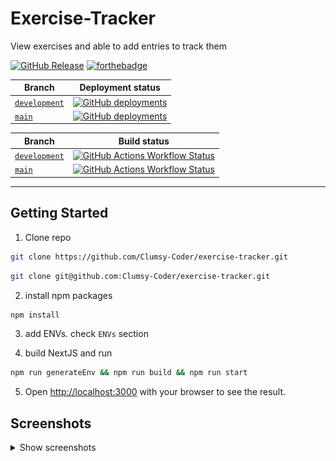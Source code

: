 # Exercise-Tracker

View exercises and able to add entries to track them

<!--
obtained from

https://shields.io/badges/git-hub-release
https://forthebadge.com/#/search

-->
[![GitHub Release](https://img.shields.io/github/v/release/clumsy-coder/exercise-tracker?include_prereleases&style=for-the-badge)](https://github.com/Clumsy-Coder/exercise-tracker/releases)
[![forthebadge](https://forthebadge.com/images/badges/made-with-next-13.svg)](https://forthebadge.com)

<!--
obtained from

https://shields.io/badges/git-hub-deployments
-->
| Branch | Deployment status |
|---|---|
| [`development`](https://github.com/Clumsy-Coder/exercise-tracker/tree/development) | [![GitHub deployments](https://img.shields.io/github/deployments/clumsy-coder/exercise-tracker/Preview?style=for-the-badge&label='Preview'%20deployment)](https://vercel.live/link/exercise-tracker-git-development-clumsy-coder.vercel.app) |
| [`main`](https://github.com/Clumsy-Coder/exercise-tracker/tree/main) | [![GitHub deployments](https://img.shields.io/github/deployments/clumsy-coder/exercise-tracker/Production?style=for-the-badge&label='Production'%20deployment)](https://exercise-tracker-one.vercel.app/) |

<!--
obtained from

https://shields.io/badges/git-hub-actions-workflow-status
-->
| Branch | Build status |
|--------|--------------|
| [`development`](https://github.com/Clumsy-Coder/exercise-tracker/tree/development) | [![GitHub Actions Workflow Status](https://img.shields.io/github/actions/workflow/status/clumsy-coder/exercise-tracker/.github%2Fworkflows%2Fbuild.yaml?branch=development&style=for-the-badge&label='development'%20branch%20build)](https://github.com/Clumsy-Coder/exercise-tracker/actions/workflows/build.yaml?query=branch%3Adevelopment) |
| [`main`](https://github.com/Clumsy-Coder/exercise-tracker/tree/main) | [![GitHub Actions Workflow Status](https://img.shields.io/github/actions/workflow/status/clumsy-coder/exercise-tracker/.github%2Fworkflows%2Fbuild.yaml?branch=main&style=for-the-badge&label='main'%20branch%20build)](https://github.com/Clumsy-Coder/exercise-tracker/actions/workflows/build.yaml?query=branch%3Amain) |

---

## Getting Started

1. Clone repo

```bash
git clone https://github.com/Clumsy-Coder/exercise-tracker.git
```

```bash
git clone git@github.com:Clumsy-Coder/exercise-tracker.git
```

2. install npm packages

```bash
npm install
```

3. add ENVs. check `ENVs` section

4. build NextJS and run

```bash
npm run generateEnv && npm run build && npm run start
```

5. Open [http://localhost:3000](http://localhost:3000) with your browser to see the result.

## Screenshots

<details>
<summary>Show screenshots</summary>

### Home page

#### Desktop

![Home page desktop](docs/images/page-home-desktop.png)

#### Mobile

![Home page mobile](docs/images/page-home-mobile.png)

### Exercises page `/exercises`

#### Desktop

![Exercises page desktop](docs/images/page-exercises-desktop.png)

#### Mobile

##### Accordion Closed

![Exercises page mobile Accordion closed](docs/images/page-exercises-mobile-accordion-closed.png)

##### Accordion Opened

![Exercises page mobile Accordion opened](docs/images/page-exercises-mobile-accordion-opened.png)

### Exercise ID page `/exercises/[exerciseId]`

#### Desktop

![Exercises ID page desktop](docs/images/page-exerciseId-desktop.png)

#### Mobile

![Exercises Id  page mobile](docs/images/page-exerciseId-mobile.png)

</details>
